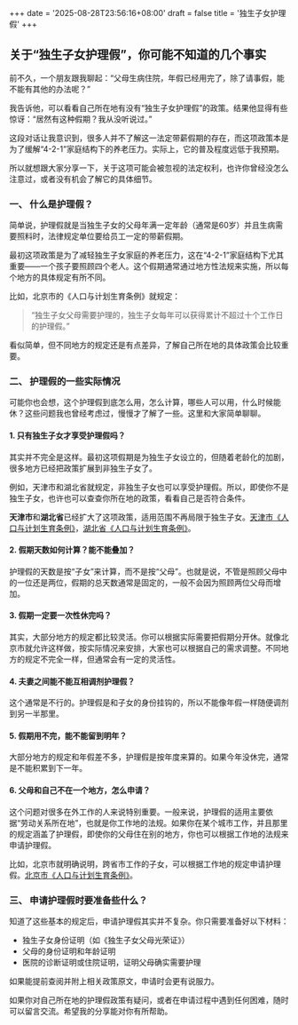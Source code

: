 +++
date = '2025-08-28T23:56:16+08:00'
draft = false
title = '独生子女护理假'
+++

## 关于“独生子女护理假”，你可能不知道的几个事实

前不久，一个朋友跟我聊起：“父母生病住院，年假已经用完了，除了请事假，能不能有其他的办法呢？”

我告诉他，可以看看自己所在地有没有“独生子女护理假”的政策。结果他显得有些惊讶：“居然有这种假期？我从没听说过。”

这段对话让我意识到，很多人并不了解这一法定带薪假期的存在，而这项政策本是为了缓解“4-2-1”家庭结构下的养老压力。实际上，它的普及程度远低于我预期。

所以就想跟大家分享一下，关于这项可能会被忽视的法定权利，也许你曾经没怎么注意过，或者没有机会了解它的具体细节。

### 一、 什么是护理假？

简单说，护理假就是当独生子女的父母年满一定年龄（通常是60岁）并且生病需要照料时，法律规定单位要给员工一定的带薪假期。

最初这项政策是为了减轻独生子女家庭的养老压力，这在“4-2-1”家庭结构下尤其重要——一个孩子要照顾四个老人。这个假期通常通过地方性法规来实施，所以每个地方的具体规定有所不同。

比如，北京市的《人口与计划生育条例》就规定：

> “独生子女父母需要护理的，独生子女每年可以获得累计不超过十个工作日的护理假。”

看似简单，但不同地方的规定还是有点差异，了解自己所在地的具体政策会比较重要。

### 二、 护理假的一些实际情况

可能你也会想，这个护理假到底怎么用，怎么计算，哪些人可以用，什么时候能休？这些问题我也曾经考虑过，慢慢才了解了一些。这里和大家简单聊聊。

#### 1. 只有独生子女才享受护理假吗？

其实并不完全是这样。最初这项假期是为独生子女设立的，但随着老龄化的加剧，很多地方已经把政策扩展到非独生子女了。

例如，天津市和湖北省就规定，非独生子女也可以享受护理假。所以，即使你不是独生子女，也许也可以查查你所在地的政策，看看自己是否符合条件。

**天津市**和**湖北省**已经扩大了这项政策，适用范围不再局限于独生子女。[天津市《人口与计划生育条例》](http://www.tj.gov.cn/)，[湖北省《人口与计划生育条例》](http://www.hubei.gov.cn/)。

#### 2. 假期天数如何计算？能不能叠加？

护理假的天数是按“子女”来计算，而不是按“父母”。也就是说，不管是照顾父母中的一位还是两位，假期的总天数通常是固定的，一般不会因为照顾两位父母而增加。

#### 3. 假期一定要一次性休完吗？

其实，大部分地方的规定都比较灵活。你可以根据实际需要把假期分开休。就像北京市就允许这样做，按实际情况来安排，大家也可以根据自己的需求调整。不同地方的规定不完全一样，但通常会有一定的灵活性。

#### 4. 夫妻之间能不能互相调剂护理假？

这个通常是不行的。护理假是和子女的身份挂钩的，所以不能像年假一样随便调剂到另一半那里。

#### 5. 假期用不完，能不能留到明年？

大部分地方的规定和年假差不多，护理假是按年度来算的。如果今年没休完，通常是不能积累到下一年。

#### 6. 父母和自己不在一个地方，怎么申请？

这个问题对很多在外工作的人来说特别重要。一般来说，护理假的适用主要依据“劳动关系所在地”，也就是你工作地的法规。如果你在某个城市工作，并且那里的规定涵盖了护理假，即使你的父母住在别的地方，你也可以根据工作地的法规来申请护理假。

比如，北京市就明确说明，跨省市工作的子女，可以根据工作地的规定申请护理假。[北京市《人口与计划生育条例》](https://www.bj.gov.cn/)。

### 三、 申请护理假时要准备些什么？

知道了这些基本的规定后，申请护理假其实并不复杂。你只需要准备好以下材料：

* 独生子女身份证明（如《独生子女父母光荣证》）
* 父母的身份证明和年龄证明
* 医院的诊断证明或住院证明，证明父母确实需要护理

如果能提前查阅并附上相关政策原文，申请时会更有说服力。

如果你对自己所在地的护理假政策有疑问，或者在申请过程中遇到任何困难，随时可以留言交流。希望我的分享能对你有所帮助。
